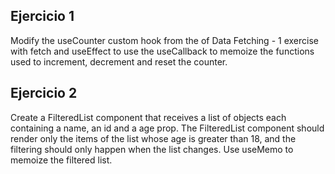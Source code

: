 ## Ejercicio 1

Modify the useCounter custom hook from the of Data Fetching - 1 exercise with fetch and useEffect to use the useCallback to memoize the functions used to increment, decrement and reset the counter.

## Ejercicio 2

Create a FilteredList component that receives a list of objects each containing a name, an id and a age prop.
The FilteredList component should render only the items of the list whose age is greater than 18, and the filtering should only happen when the list changes.
Use useMemo to memoize the filtered list.